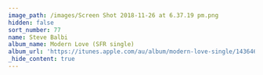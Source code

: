 ```yaml
---
image_path: /images/Screen Shot 2018-11-26 at 6.37.19 pm.png
hidden: false
sort_number: 77
name: Steve Balbi
album_name: Modern Love (SFR single)
album_url: 'https://itunes.apple.com/au/album/modern-love-single/1436467203'
_hide_content: true
---
```



